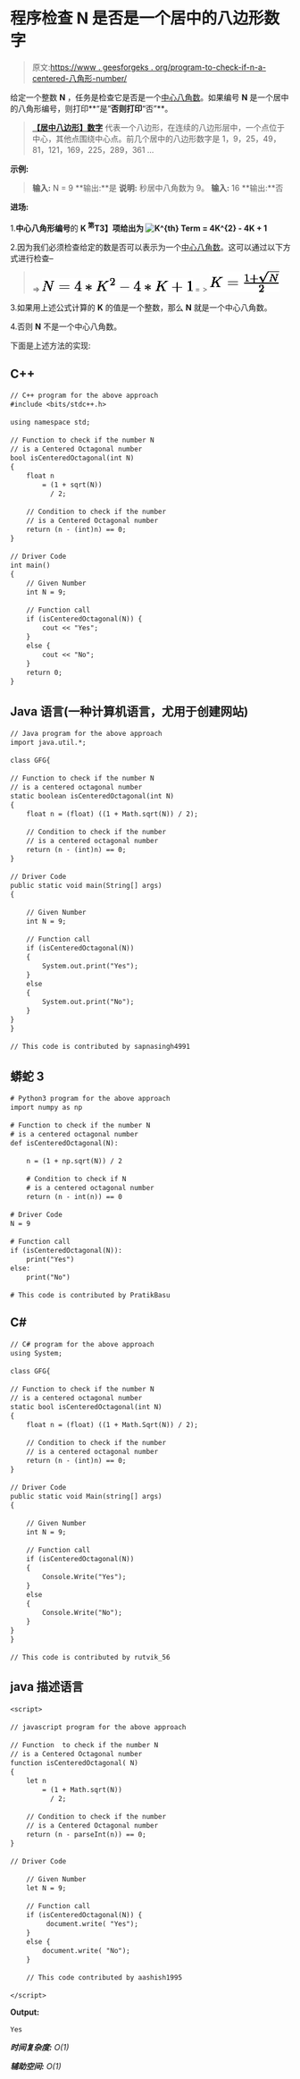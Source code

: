 # 程序检查 N 是否是一个居中的八边形数字

> 原文:[https://www . geesforgeks . org/program-to-check-if-n-a-centered-八角形-number/](https://www.geeksforgeeks.org/program-to-check-if-n-is-a-centered-octagonal-number/)

给定一个整数 **N** ，任务是检查它是否是一个[中心八角数](https://www.geeksforgeeks.org/centered-octagonal-number/)。如果编号 **N** 是一个居中的八角形编号，则打印**“是”**否则打印**“否”**。

> [**【居中八边形】数字**](https://www.geeksforgeeks.org/centered-octagonal-number/) 代表一个八边形，在连续的八边形层中，一个点位于中心，其他点围绕中心点。前几个居中的八边形数字是 1，9，25，49，81，121，169，225，289，361 …

**示例:**

> **输入:** N = 9
> **输出:**是
> **说明:**
> 秒居中八角数为 9。
> **输入:** 16
> **输出:**否

**进场:**

1.**中心八角形编号**的 **K <sup>第</sup>T3】项给出为
![K^{th} Term = 4*K^{2} - 4*K + 1  ](img/3982561282392e2b50dd213bf894b2c3.png "Rendered by QuickLaTeX.com")**

2.因为我们必须检查给定的数是否可以表示为一个[中心八角数](https://www.geeksforgeeks.org/centered-octagonal-number/)。这可以通过以下方式进行检查–

> => ![N = {4*K^{2} - 4*K + 1}     ](img/fbc2e7bfdf00bb81b67e157bc8ce0f23.png "Rendered by QuickLaTeX.com")
> = > ![K = \frac{1 + \sqrt{N}}{2}  ](img/a61a5b15f53cdeb59dd0cd893eb5ebc4.png "Rendered by QuickLaTeX.com")

3.如果用上述公式计算的 **K** 的值是一个整数，那么 **N** 就是一个中心八角数。

4.否则 **N** 不是一个中心八角数。

下面是上述方法的实现:

## C++

```
// C++ program for the above approach
#include <bits/stdc++.h>

using namespace std;

// Function to check if the number N
// is a Centered Octagonal number
bool isCenteredOctagonal(int N)
{
    float n
        = (1 + sqrt(N))
          / 2;

    // Condition to check if the number
    // is a Centered Octagonal number
    return (n - (int)n) == 0;
}

// Driver Code
int main()
{
    // Given Number
    int N = 9;

    // Function call
    if (isCenteredOctagonal(N)) {
        cout << "Yes";
    }
    else {
        cout << "No";
    }
    return 0;
}
```

## Java 语言(一种计算机语言，尤用于创建网站)

```
// Java program for the above approach
import java.util.*;

class GFG{

// Function to check if the number N
// is a centered octagonal number
static boolean isCenteredOctagonal(int N)
{
    float n = (float) ((1 + Math.sqrt(N)) / 2);

    // Condition to check if the number
    // is a centered octagonal number
    return (n - (int)n) == 0;
}

// Driver Code
public static void main(String[] args)
{

    // Given Number
    int N = 9;

    // Function call
    if (isCenteredOctagonal(N))
    {
        System.out.print("Yes");
    }
    else
    {
        System.out.print("No");
    }
}
}

// This code is contributed by sapnasingh4991
```

## 蟒蛇 3

```
# Python3 program for the above approach
import numpy as np

# Function to check if the number N
# is a centered octagonal number
def isCenteredOctagonal(N):

    n = (1 + np.sqrt(N)) / 2

    # Condition to check if N
    # is a centered octagonal number
    return (n - int(n)) == 0

# Driver Code
N = 9

# Function call
if (isCenteredOctagonal(N)):
    print("Yes")
else:
    print("No")

# This code is contributed by PratikBasu
```

## C#

```
// C# program for the above approach
using System;

class GFG{

// Function to check if the number N
// is a centered octagonal number
static bool isCenteredOctagonal(int N)
{
    float n = (float) ((1 + Math.Sqrt(N)) / 2);

    // Condition to check if the number
    // is a centered octagonal number
    return (n - (int)n) == 0;
}

// Driver Code
public static void Main(string[] args)
{

    // Given Number
    int N = 9;

    // Function call
    if (isCenteredOctagonal(N))
    {
        Console.Write("Yes");
    }
    else
    {
        Console.Write("No");
    }
}
}

// This code is contributed by rutvik_56
```

## java 描述语言

```
<script>

// javascript program for the above approach

// Function  to check if the number N
// is a Centered Octagonal number
function isCenteredOctagonal( N)
{
    let n
        = (1 + Math.sqrt(N))
          / 2;

    // Condition to check if the number
    // is a Centered Octagonal number
    return (n - parseInt(n)) == 0;
}

// Driver Code

    // Given Number
    let N = 9;

    // Function call
    if (isCenteredOctagonal(N)) {
         document.write( "Yes");
    }
    else {
        document.write( "No");
    }

    // This code contributed by aashish1995

</script>
```

**Output:** 

```
Yes
```

***时间复杂度:** O(1)*

***辅助空间:** O(1)*